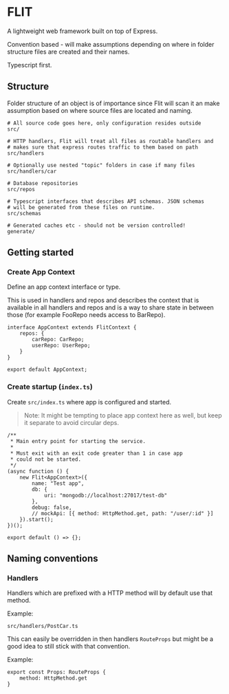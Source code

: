 # FLIT

A lightweight web framework built on top of Express.

Convention based - will make assumptions depending on where in folder structure files are created and their names.

Typescript first.

## Structure

Folder structure of an object is of importance since Flit will scan it an
make assumption based on where source files are located and naming.

```
# All source code goes here, only configuration resides outside
src/

# HTTP handlers, Flit will treat all files as routable handlers and
# makes sure that express routes traffic to them based on path
src/handlers

# Optionally use nested "topic" folders in case if many files
src/handlers/car

# Database repositories
src/repos

# Typescript interfaces that describes API schemas. JSON schemas
# will be generated from these files on runtime.
src/schemas

# Generated caches etc - should not be version controlled!
generate/

```

## Getting started

### Create App Context

Define an app context interface or type.

This is used in handlers and repos and describes
the context that is available in all handlers and repos and is a way to share state in
between those (for example FooRepo needs access to BarRepo).

```
interface AppContext extends FlitContext {
    repos: {
        carRepo: CarRepo;
        userRepo: UserRepo;
    }
}

export default AppContext;

```

### Create startup (`index.ts`)

Create `src/index.ts` where app is configured and started.

> Note: It might be tempting to place app context here as well, but keep it separate to avoid circular deps.

```
/**
 * Main entry point for starting the service.
 *
 * Must exit with an exit code greater than 1 in case app
 * could not be started.
 */
(async function () {
    new Flit<AppContext>({
        name: "Test app",
        db: {
            uri: "mongodb://localhost:27017/test-db"
        },
        debug: false,
        // mockApi: [{ method: HttpMethod.get, path: "/user/:id" }]
    }).start();
})();

export default () => {};
```

## Naming conventions

### Handlers

Handlers which are prefixed with a HTTP method will by default use that method.

Example:

```
src/handlers/PostCar.ts
```

This can easily be overridden in then handlers `RouteProps` but might be a good idea to still
stick with that convention.

Example:

```
export const Props: RouteProps {
    method: HttpMethod.get
}
```
